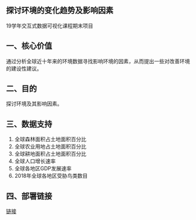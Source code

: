 ## 探讨环境的变化趋势及影响因素

19学年交互式数据可视化课程期末项目

## 一、核心价值
通过分析全球近十年来的环境数据寻找影响环境的因素，从而提出一些对改善环境的建设性建议。

## 二、目的
探讨环境及其影响因素。

## 三、数据支持
1. 全球森林面积占土地面积百分比
2. 全球农业用地占土地面积百分比
3. 全球耕地面积占土地面积百分比
4. 全球人口增长速率
5. 全球各地区GDP发展速率
6. 2018年全球各地区受胁鸟类数目

## 四、部署链接
[链接](http://nfunm172015119.gitee.io/visual/)
